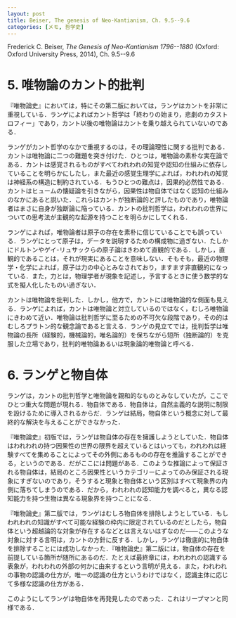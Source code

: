 ```yaml
---
layout: post
title: Beiser, The genesis of Neo-Kantianism, Ch. 9.5--9.6
categories: [メモ, 哲学史]
---
```


Frederick C. Beiser, _The Genesis of Neo-Kantianism 1796--1880_ (Oxford: Oxford University Press, 2014), Ch. 9.5--9.6

# 5. 唯物論のカント的批判

『唯物論史』においては，特にその第二版においては，ランゲはカントを非常に重視している．ランゲによればカント哲学は「終わりの始まり，悲劇のカタストロフィー」であり，カント以後の唯物論はカントを乗り越えられていないのである．

ランゲがカント哲学のなかで重視するのは，その理論理性に関する批判である．カントは唯物論に二つの難題を突き付けた．ひとつは，唯物論の素朴な実在論である．カントは感覚されるものがすべてわれわれの知覚や認知の仕組みに依存していることを明らかにしたし，また最近の感覚生理学によれば，われわれの知覚は神経系の構造に制約されている．もうひとつの難点は，因果的必然性である．カントはヒュームの懐疑論を引きながら，因果性は物自体ではなく認知の仕組みのなかにあると説いた．これらはカントが独断論的と評したものであり，唯物論者はまさに自身が独断論に陥っている．カントの批判哲学は，われわれの世界についての思考法が主観的な起源を持つことを明らかにしてくれる．

ランゲによれば，唯物論者は原子の存在を素朴に信じていることでも誤っている．ランゲにとって原子は，データを説明するための構成物に過ぎない．たしかにドルトンやゲイ-リュサックらの原子論はきわめて直観的である．しかし，直観的であることは，それが現実にあることを意味しない．そもそも，最近の物理学・化学によれば，原子は力の中心とみなされており，ますます非直観的になっている．また，力とは，物理学者が現象を記述し，予言するときに使う数学的な式を擬人化したものい過ぎない．

カントは唯物論を批判した．しかし，他方で，カントには唯物論的な側面も見える．ランゲによれば，カントは唯物論と対立しているのではなく，むしろ唯物論にきわめて近い．唯物論は批判哲学に至るための不可欠な段階であり，その的はむしろプラトン的な観念論であると言える．ランゲの見立てでは，批判哲学は唯物論の長所（経験的，機械論的，唯名論的）を保ちながら短所（独断論的）を克服した立場であり，批判的唯物論あるいは現象論的唯物論と呼べる．

# 6. ランゲと物自体

ランゲは，カントの批判哲学と唯物論を親和的なものとみなしていたが，ここでひとつ重大な問題が現れる．物自体である．物自体は，自然主義的な説明に制限を設けるために導入されるからだ．ランゲは結局，物自体という概念に対して最終的な解決を与えることができなかった．

『唯物論史』初版では，ランゲは物自体の存在を擁護しようとしていた．物自体はわれわれの持つ因果性の世界の限界を超えているとはいっても，われわれは経験すべてを集めることによってその外側にあるものの存在を推論することができる，というのである．だがここには問題がある．このような推論によって保証される物自体は，結局のところ因果性というカテゴリーによってのみ保証される現象にすぎないのであり，そうすると現象と物自体という区別はすべて現象界の内側に落ちてしまうのである．だから，われわれの認知能力を調べると，異なる認知能力を持つ生物は異なる現象界を持つことになる．

『唯物論史』第二版では，ランゲはむしろ物自体を排除しようとしている．もしわれわれの知識がすべて可能な経験の枠内に限定されているのだとしたら，物自体という超越論的な対象が存在するなどとは言えないはずなのだ——このような対象に対する言明は，カントの方針に反する．しかし，ランゲは徹底的に物自体を排除することには成功しなかった．『唯物論史』第二版には，物自体の存在を前提している箇所が随所にあるのだ．たとえば最終章には，われわれの認識する表象が，われわれの外部の何かに由来するという言明が見える．また，われわれの事物の認識の仕方が，唯一の認識の仕方というわけではなく，認識主体に応じて多様な認識の仕方がある．

このようにしてランゲは物自体を再発見したのであった．これはリープマンと同様である．
